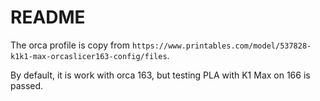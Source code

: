 # README

The orca profile is copy from `https://www.printables.com/model/537828-k1k1-max-orcaslicer163-config/files`.

By default, it is work with orca 163, but testing PLA with K1 Max on 166 is passed.